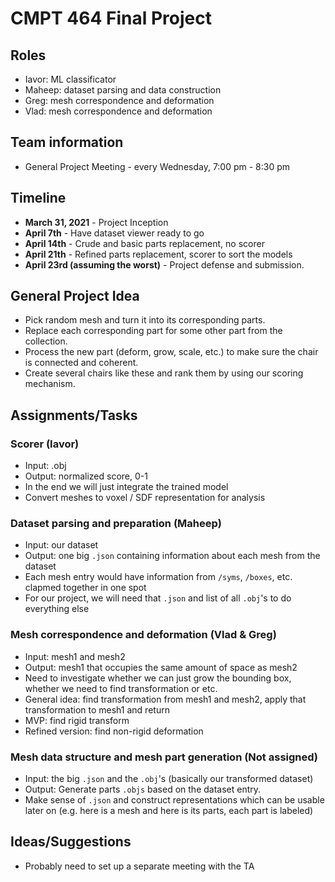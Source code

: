 # CMPT 464 Final Project

## Roles

- Iavor: ML classificator
- Maheep: dataset parsing and data construction
- Greg: mesh correspondence and deformation
- Vlad: mesh correspondence and deformation

## Team information

- General Project Meeting - every Wednesday, 7:00 pm - 8:30 pm

## Timeline 

- **March 31, 2021** - Project Inception
- **April 7th** - Have dataset viewer ready to go
- **April 14th** - Crude and basic parts replacement, no scorer
- **April 21th** - Refined parts replacement, scorer to sort the models
- **April 23rd (assuming the worst)** - Project defense and submission.

## General Project Idea

- Pick random mesh and turn it into its corresponding parts.
- Replace each corresponding part for some other part from the collection.
- Process the new part (deform, grow, scale, etc.) to make sure the chair is connected and coherent.
- Create several chairs like these and rank them by using our scoring mechanism.

## Assignments/Tasks

### Scorer (Iavor)

- Input: .obj
- Output: normalized score, 0-1
- In the end we will just integrate the trained model
- Convert meshes to voxel / SDF representation for analysis

### Dataset parsing and preparation (Maheep)

- Input: our dataset
- Output: one big `.json` containing information about each mesh from the dataset
- Each mesh entry would have information from `/syms`, `/boxes`, etc. clapmed together in one spot
- For our project, we will need that `.json` and list of all `.obj`'s to do everything else

### Mesh correspondence and deformation (Vlad & Greg)

- Input: mesh1 and mesh2
- Output: mesh1 that occupies the same amount of space as mesh2
- Need to investigate whether we can just grow the bounding box, whether we need to find transformation or etc.
- General idea: find transformation from mesh1 and mesh2, apply that transformation to mesh1 and return
- MVP: find rigid transform
- Refined version: find non-rigid deformation

### Mesh data structure and mesh part generation (Not assigned)

- Input: the big `.json` and the `.obj`'s (basically our transformed dataset)
- Output: Generate parts `.objs` based on the dataset entry.
- Make sense of `.json` and construct representations which can be usable later on (e.g. here is a mesh and here is its parts, each part is labeled)

## Ideas/Suggestions

- Probably need to set up a separate meeting with the TA